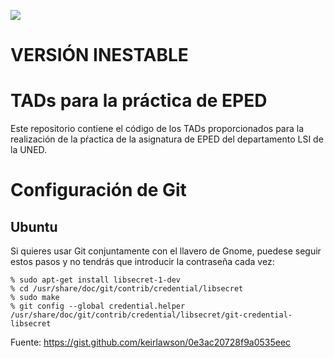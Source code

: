 ![](http://www.lsi.uned.es/images/banners/lsi/Lenguajes-y-sistemas.jpg)

# VERSIÓN INESTABLE

# TADs para la práctica de EPED

Este repositorio contiene el código de los TADs proporcionados para la
realización de la pŕactica de la asignatura de EPED del departamento
LSI de la UNED.

# Configuración de Git

## Ubuntu
Si quieres usar Git conjuntamente con el llavero de Gnome, puedese seguir
estos pasos y no tendrás que introducir la contraseña cada vez:
```
% sudo apt-get install libsecret-1-dev
% cd /usr/share/doc/git/contrib/credential/libsecret
% sudo make
% git config --global credential.helper /usr/share/doc/git/contrib/credential/libsecret/git-credential-libsecret
```

Fuente: https://gist.github.com/keirlawson/0e3ac20728f9a0535eec
